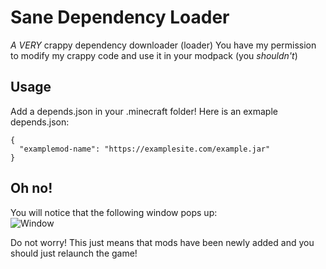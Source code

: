 # Sane Dependency Loader
*A VERY* crappy dependency downloader (loader)
You have my permission to modify my crappy code and use it in your modpack (you *shouldn't*)

## Usage
Add a depends.json in your .minecraft folder!
Here is an exmaple depends.json: 
```
{
  "examplemod-name": "https://examplesite.com/example.jar"
}
```

## Oh no!
You will notice that the following window pops up: <br>
![Window](https://user-images.githubusercontent.com/77945842/169679895-3855010e-b98a-4243-bd4d-5173d488312e.PNG)

Do not worry! This just means that mods have been newly added and you should just relaunch the game!
